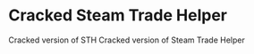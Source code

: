 Cracked Steam Trade Helper
==========================

Cracked version of STH
Cracked version of Steam Trade Helper

